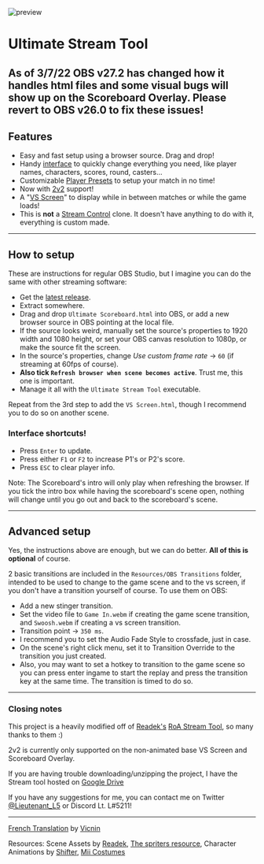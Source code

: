 ![preview](https://i.imgur.com/N4CCAiq.png)
# Ultimate Stream Tool

## As of 3/7/22 OBS v27.2 has changed how it handles html files and some visual bugs will show up on the Scoreboard Overlay. Please revert to OBS v26.0 to fix these issues!

## Features
- Easy and fast setup using a browser source. Drag and drop!
- Handy [interface](https://i.imgur.com/xB2h476.png) to quickly change everything you need, like player names, characters, scores, round, casters...
- Customizable [Player Presets](https://imgur.com/a/oT8uh5a) to setup your match in no time!
- Now with [2v2](https://imgur.com/a/Ip3Ge3h) support!
- A "[VS Screen](https://imgur.com/OMIo4q3)" to display while in between matches or while the game loads!
- This is **not** a [Stream Control](http://farpnut.net/StreamControl) clone. It doesn't have anything to do with it, everything is custom made.

---

## How to setup
These are instructions for regular OBS Studio, but I imagine you can do the same with other streaming software:
- Get the [latest release](https://github.com/LieutenantL/Ultimate-Stream-Tool).
- Extract somewhere.
- Drag and drop `Ultimate Scoreboard.html` into OBS, or add a new browser source in OBS pointing at the local file.
- If the source looks weird, manually set the source's properties to 1920 width and 1080 height, or set your OBS canvas resolution to 1080p, or make the source fit the screen.
- In the source's properties, change *Use custom frame rate* -> `60` (if streaming at 60fps of course).
- **Also tick `Refresh browser when scene becomes active`**. Trust me, this one is important.
- Manage it all with the `Ultimate Stream Tool` executable.

Repeat from the 3rd step to add the `VS Screen.html`, though I recommend you to do so on another scene.

### Interface shortcuts!
- Press `Enter` to update.
- Press either `F1` or `F2` to increase P1's or P2's score.
- Press `ESC` to clear player info.

Note: The Scoreboard's intro will only play when refreshing the browser. If you tick the intro box while having the scoreboard's scene open, nothing will change until you go out and back to the scoreboard's scene.

---

## Advanced setup
Yes, the instructions above are enough, but we can do better. **All of this is optional** of course.
 
2 basic transitions are included in the `Resources/OBS Transitions` folder, intended to be used to change to the game scene and to the vs screen, if you don't have a transition yourself of course. To use them on OBS:
- Add a new stinger transition.
- Set the video file to `Game In.webm` if creating the game scene transition, and `Swoosh.webm` if creating a vs screen transition.
- Transition point -> `350 ms`.
- I recommend you to set the Audio Fade Style to crossfade, just in case.
- On the scene's right click menu, set it to Transition Override to the transition you just created.
- Also, you may want to set a hotkey to transition to the game scene so you can press enter ingame to start the replay and press the transition key at the same time. The transition is timed to do so.

---

### Closing notes
This project is a heavily modified off of [Readek's](https://twitter.com/Readeku) [RoA Stream Tool](https://github.com/Readek/RoA-Stream-Tool), so many thanks to them :)

2v2 is currently only supported on the non-animated base VS Screen and Scoreboard Overlay.

If you are having trouble downloading/unzipping the project, I have the Stream tool hosted on [Google Drive](https://drive.google.com/drive/folders/1_6SgIsUcMQdlOSn2ObJpa2k2BJHLk1YI)

If you have any suggestions for me, you can contact me on Twitter [@Lieutenant_L5](https://twitter.com/lieutenant_l5) or Discord Lt. L#5211!

---

[French Translation](https://docs.google.com/document/d/1JURl3Muby7b8WUy0RRLge6-Bn0VXHrOo/edit?usp=sharing&ouid=105808034193998201742&rtpof=true&sd=true) by [Vicnin](https://twitter.com/VicninSSB)

Resources: Scene Assets by [Readek](https://twitter.com/Readeku), [The spriters resource](https://www.spriters-resource.com/nintendo_switch/supersmashbrosultimate/), Character Animations by [Shifter](https://twitter.com/WayShifter), [Mii Costumes](https://docs.google.com/document/d/1xEan4Xi1SWQLFjztYXFWLHMpv_gcStbQgUzC5y3MxOw/edit)
